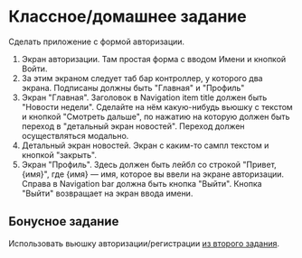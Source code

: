 # Классное/домашнее задание

Сделать приложение с формой авторизации.

1. Экран авторизации. Там простая форма с вводом Имени и кнопкой Войти.
2. За этим экраном следует таб бар контроллер, у которого два экрана. Подписаны должны быть "Главная" и "Профиль"
3. Экран "Главная". Заголовок в Navigation item title должен быть "Новости недели". Сделайте на нём какую-нибудь вьюшку с текстом и кнопкой "Смотреть дальше", по нажатию на которую должен быть переход в "детальный экран новостей". Переход должен осуществляться модально.
4. Детальный экран новостей. Экран с каким-то сампл текстом и кнопкой "закрыть".
5. Экран "Профиль". Здесь должен быть лейбл со строкой "Привет, {имя}", где {имя} — имя, которое вы ввели на экране авторизации. Справа в Navigation bar должна быть кнопка "Выйти". Кнопка "Выйти" возвращает на экран ввода имени.


## Бонусное задание

Использовать вьюшку авторизации/регистрации [из второго задания](https://github.com/AZigangaraev/ITIS_2020_102).
